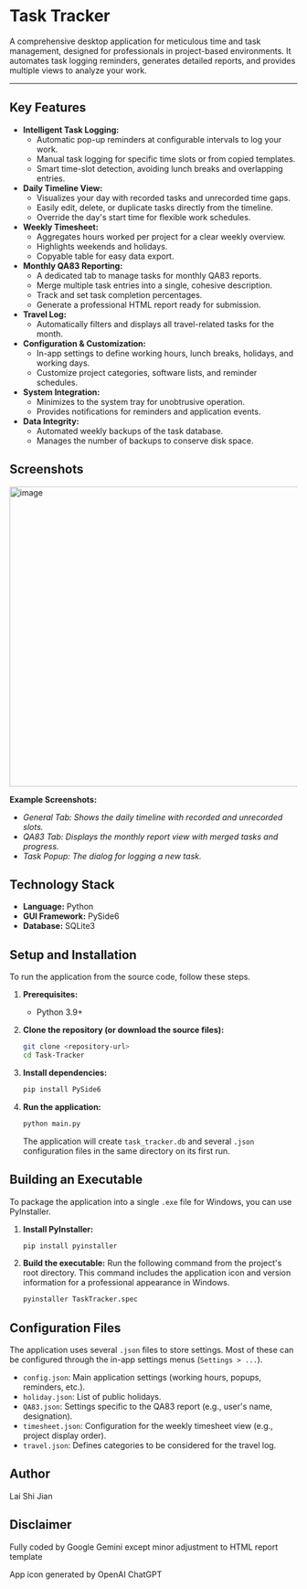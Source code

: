 # Task Tracker

A comprehensive desktop application for meticulous time and task management, designed for professionals in project-based environments. It automates task logging reminders, generates detailed reports, and provides multiple views to analyze your work.

---

## Key Features

*   **Intelligent Task Logging:**
    *   Automatic pop-up reminders at configurable intervals to log your work.
    *   Manual task logging for specific time slots or from copied templates.
    *   Smart time-slot detection, avoiding lunch breaks and overlapping entries.
*   **Daily Timeline View:**
    *   Visualizes your day with recorded tasks and unrecorded time gaps.
    *   Easily edit, delete, or duplicate tasks directly from the timeline.
    *   Override the day's start time for flexible work schedules.
*   **Weekly Timesheet:**
    *   Aggregates hours worked per project for a clear weekly overview.
    *   Highlights weekends and holidays.
    *   Copyable table for easy data export.
*   **Monthly QA83 Reporting:**
    *   A dedicated tab to manage tasks for monthly QA83 reports.
    *   Merge multiple task entries into a single, cohesive description.
    *   Track and set task completion percentages.
    *   Generate a professional HTML report ready for submission.
*   **Travel Log:**
    *   Automatically filters and displays all travel-related tasks for the month.
*   **Configuration & Customization:**
    *   In-app settings to define working hours, lunch breaks, holidays, and working days.
    *   Customize project categories, software lists, and reminder schedules.
*   **System Integration:**
    *   Minimizes to the system tray for unobtrusive operation.
    *   Provides notifications for reminders and application events.
*   **Data Integrity:**
    *   Automated weekly backups of the task database.
    *   Manages the number of backups to conserve disk space.

## Screenshots

<img width="876" height="525" alt="image" src="https://github.com/user-attachments/assets/0f74f161-de81-4110-b751-e101f5da48ee" />


**Example Screenshots:**
*   *General Tab: Shows the daily timeline with recorded and unrecorded slots.*
*   *QA83 Tab: Displays the monthly report view with merged tasks and progress.*
*   *Task Popup: The dialog for logging a new task.*

## Technology Stack

*   **Language:** Python
*   **GUI Framework:** PySide6
*   **Database:** SQLite3

## Setup and Installation

To run the application from the source code, follow these steps.

1.  **Prerequisites:**
    *   Python 3.9+

2.  **Clone the repository (or download the source files):**
    ```bash
    git clone <repository-url>
    cd Task-Tracker
    ```

3.  **Install dependencies:**
    ```bash
    pip install PySide6
    ```

4.  **Run the application:**
    ```bash
    python main.py
    ```
    The application will create `task_tracker.db` and several `.json` configuration files in the same directory on its first run.

## Building an Executable

To package the application into a single `.exe` file for Windows, you can use PyInstaller.

1.  **Install PyInstaller:**
    ```bash
    pip install pyinstaller
    ```

2.  **Build the executable:**
    Run the following command from the project's root directory. This command includes the application icon and version information for a professional appearance in Windows.

    ```bash
    pyinstaller TaskTracker.spec
    ```

## Configuration Files

The application uses several `.json` files to store settings. Most of these can be configured through the in-app settings menus (`Settings > ...`).

*   `config.json`: Main application settings (working hours, popups, reminders, etc.).
*   `holiday.json`: List of public holidays.
*   `QA83.json`: Settings specific to the QA83 report (e.g., user's name, designation).
*   `timesheet.json`: Configuration for the weekly timesheet view (e.g., project display order).
*   `travel.json`: Defines categories to be considered for the travel log.

## Author
Lai Shi Jian

## Disclaimer
Fully coded by Google Gemini except minor adjustment to HTML report template

App icon generated by OpenAI ChatGPT








